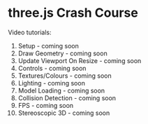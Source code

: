 # three.js Crash Course

Video tutorials:
<ol>
  <li>Setup - coming soon</li>
  <li>Draw Geometry - coming soon</li>
  <li>Update Viewport On Resize - coming soon</li>
  <li>Controls - coming soon</li>
  <li>Textures/Colours - coming soon</li>
  <li>Lighting - coming soon</li>
  <li>Model Loading - coming soon</li>
  <li>Collision Detection - coming soon</li>
  <li>FPS - coming soon</li>
  <li>Stereoscopic 3D - coming soon</li>
</ol>
